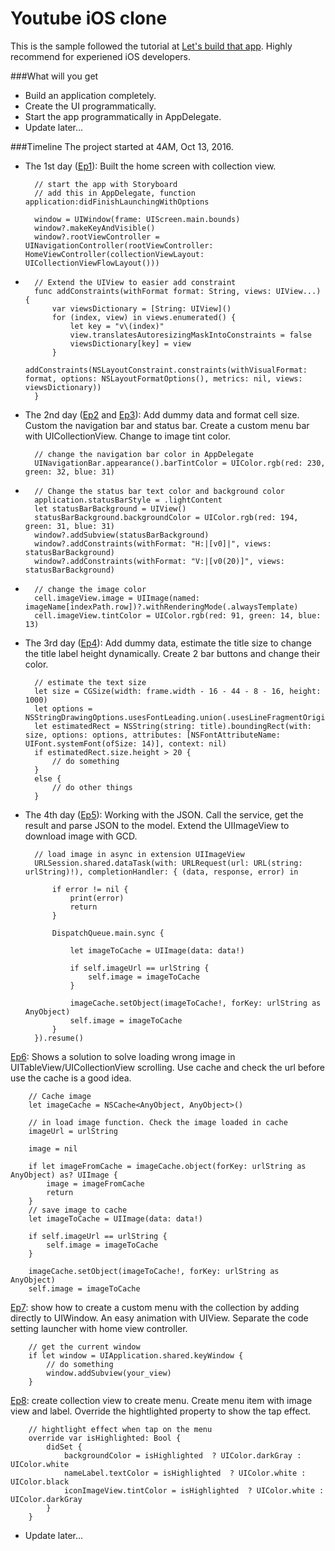 # Youtube iOS clone
This is the sample followed the tutorial at 
[Let's build that app](https://www.youtube.com/playlist?list=PL0dzCUj1L5JGKdVUtA5xds1zcyzsz7HLj). Highly recommend for experiened iOS developers. 

###What will you get 
- Build an application completely. 
- Create the UI programmatically. 
- Start the app programmatically in AppDelegate. 
- Update later...

###Timeline
The project started at 4AM, Oct 13, 2016. 

- The 1st day ([Ep1](https://youtu.be/3Xv1mJvwXok)): Built the home screen with collection view.
		
		// start the app with Storyboard 
		// add this in AppDelegate, function application:didFinishLaunchingWithOptions
		
		window = UIWindow(frame: UIScreen.main.bounds)
		window?.makeKeyAndVisible()
		window?.rootViewController = UINavigationController(rootViewController: HomeViewController(collectionViewLayout: UICollectionViewFlowLayout()))
-
		// Extend the UIView to easier add constraint 
		func addConstraints(withFormat format: String, views: UIView...) {
	        var viewsDictionary = [String: UIView]()
	        for (index, view) in views.enumerated() {
	            let key = "v\(index)"
	            view.translatesAutoresizingMaskIntoConstraints = false
	            viewsDictionary[key] = view
	        }
	            addConstraints(NSLayoutConstraint.constraints(withVisualFormat: format, options: NSLayoutFormatOptions(), metrics: nil, views: viewsDictionary))
	    }
    
- The 2nd day ([Ep2](https://youtu.be/APQVltARKF8) and [Ep3](https://youtu.be/rRhJGnSmEKQ)): Add dummy data and format cell size. Custom the navigation bar and status bar. Create a custom menu bar with UICollectionView. Change to image tint color.

		// change the navigation bar color in AppDelegate
		UINavigationBar.appearance().barTintColor = UIColor.rgb(red: 230, green: 32, blue: 31)
-
		// Change the status bar text color and background color 
		application.statusBarStyle = .lightContent
        let statusBarBackground = UIView()
        statusBarBackground.backgroundColor = UIColor.rgb(red: 194, green: 31, blue: 31)
        window?.addSubview(statusBarBackground)
        window?.addConstraints(withFormat: "H:|[v0]|", views: statusBarBackground)
        window?.addConstraints(withFormat: "V:|[v0(20)]", views: statusBarBackground)
-
		// change the image color 
		cell.imageView.image = UIImage(named: imageName[indexPath.row])?.withRenderingMode(.alwaysTemplate)
		cell.imageView.tintColor = UIColor.rgb(red: 91, green: 14, blue: 13)

- The 3rd day ([Ep4](https://youtu.be/Zud56x_VYvs)): Add dummy data, estimate the title size to change the title label height dynamically. Create 2 bar buttons and change their color. 

		// estimate the text size 
		let size = CGSize(width: frame.width - 16 - 44 - 8 - 16, height: 1000)
		let options = NSStringDrawingOptions.usesFontLeading.union(.usesLineFragmentOrigin)
		let estimatedRect = NSString(string: title).boundingRect(with: size, options: options, attributes: [NSFontAttributeName: UIFont.systemFont(ofSize: 14)], context: nil)
		if estimatedRect.size.height > 20 {
			// do something 
		}
		else {
			// do other things
		}
                
- The 4th day ([Ep5](https://youtu.be/WjrvcGAZfoI)): Working with the JSON. Call the service, get the result and parse JSON to the model. Extend the UIImageView to download image with GCD. 

		// load image in async in extension UIImageView 
        URLSession.shared.dataTask(with: URLRequest(url: URL(string: urlString)!), completionHandler: { (data, response, error) in
		            
		    if error != nil {
		        print(error)
		        return
		    }
		    
		    DispatchQueue.main.sync {
		        
		        let imageToCache = UIImage(data: data!)
		        
		        if self.imageUrl == urlString {
		            self.image = imageToCache
		        }
		        
		        imageCache.setObject(imageToCache!, forKey: urlString as AnyObject)
		        self.image = imageToCache
		    }
		}).resume()
		
[Ep6](https://www.youtube.com/watch?v=XFvs6eraBXM): Shows a solution to solve loading wrong image in UITableView/UICollectionView scrolling. Use cache and check the url before use the cache is a good idea. 

		// Cache image 
		let imageCache = NSCache<AnyObject, AnyObject>()
		
		// in load image function. Check the image loaded in cache 
		imageUrl = urlString
		    
		image = nil
		    
		if let imageFromCache = imageCache.object(forKey: urlString as AnyObject) as? UIImage {
		    image = imageFromCache
		    return
		}
		// save image to cache 
		let imageToCache = UIImage(data: data!)
		        
		if self.imageUrl == urlString {
		    self.image = imageToCache
		}
		    
		imageCache.setObject(imageToCache!, forKey: urlString as AnyObject)
		self.image = imageToCache


[Ep7](https://youtu.be/2kwCfFG5fDA): show how to create a custom menu with the collection by adding directly to UIWindow. An easy animation with UIView. Separate the code setting launcher with home view controller.

		// get the current window 
		if let window = UIApplication.shared.keyWindow {
			// do something 
			window.addSubview(your_view)
		}
[Ep8](https://youtu.be/PNmuTTd5zWc): create collection view to create menu. Create menu item with image view and label. Override the hightlighted property to show the tap effect. 

		// hightlight effect when tap on the menu 
		override var isHighlighted: Bool {
		    didSet {
		        backgroundColor = isHighlighted  ? UIColor.darkGray : UIColor.white
		        nameLabel.textColor = isHighlighted  ? UIColor.white : UIColor.black
		        iconImageView.tintColor = isHighlighted  ? UIColor.white : UIColor.darkGray
		    }
		}

- Update later...

